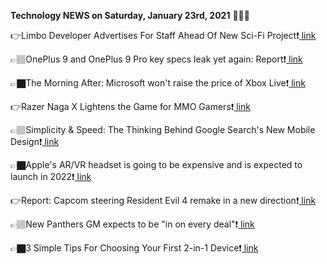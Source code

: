 <b>Technology NEWS on Saturday, January 23rd, 2021</b> 📡📡📡 

👉Limbo Developer Advertises For Staff Ahead Of New Sci-Fi Project❗️<a href='https://techblock.club/?p=9651'> link</a>

👉🏽OnePlus 9 and OnePlus 9 Pro key specs leak yet again: Report❗️<a href='https://techblock.club/?p=9653'> link</a>

👉🏿The Morning After: Microsoft won't raise the price of Xbox Live❗️<a href='https://techblock.club/?p=9655'> link</a>

👉Razer Naga X Lightens the Game for MMO Gamers❗️<a href='https://techblock.club/?p=9657'> link</a>

👉🏽Simplicity & Speed: The Thinking Behind Google Search's New Mobile Design❗️<a href='https://techblock.club/?p=9659'> link</a>

👉🏿Apple's AR/VR headset is going to be expensive and is expected to launch in 2022❗️<a href='https://techblock.club/?p=9661'> link</a>

👉Report: Capcom steering Resident Evil 4 remake in a new direction❗️<a href='https://techblock.club/?p=9663'> link</a>

👉🏽New Panthers GM expects to be "in on every deal"❗️<a href='https://techblock.club/?p=9665'> link</a>

👉🏿3 Simple Tips For Choosing Your First 2-in-1 Device❗️<a href='https://techblock.club/?p=9667'> link</a>

